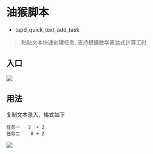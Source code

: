# 油猴脚本

- tapd_quick_text_add_task

> 粘贴文本快速创建任务, 支持根据数学表达式计算工时

## 入口
![](https://cdn.jsdelivr.net/gh/wingsheep/FigureBed@master/img/Snipaste_2024-06-20_18-40-42.png)

## 用法

复制文本录入，格式如下

```
任务一   2  + 2
任务二    8 + 2
```

![](https://cdn.jsdelivr.net/gh/wingsheep/FigureBed@master/img/Snipaste_2024-06-20_18-43-44.png)
